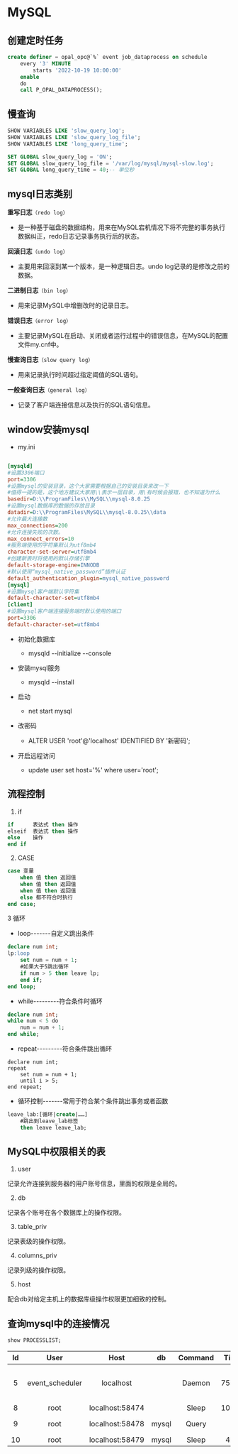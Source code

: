 # MySQL

## 创建定时任务

``` sql
create definer = opal_opc@`%` event job_dataprocess on schedule
    every '3' MINUTE
        starts '2022-10-19 10:00:00'
    enable
    do
    call P_OPAL_DATAPROCESS();
```







## 慢查询

``` sql
SHOW VARIABLES LIKE 'slow_query_log';
SHOW VARIABLES LIKE 'slow_query_log_file';
SHOW VARIABLES LIKE 'long_query_time';

SET GLOBAL slow_query_log = 'ON';
SET GLOBAL slow_query_log_file = '/var/log/mysql/mysql-slow.log';
SET GLOBAL long_query_time = 40;-- 单位秒
```









## mysql日志类别

**重写日志**`（redo log）`

- 是一种基于磁盘的数据结构，用来在MySQL宕机情况下将不完整的事务执行数据纠正，redo日志记录事务执行后的状态。

**回滚日志**`（undo log）`

- 主要用来回滚到某一个版本，是一种逻辑日志。undo log记录的是修改之前的数据。

**二进制日志**`（bin log）`

- 用来记录MySQL中增删改时的记录日志。

**错误日志**`（error log）`

- 主要记录MySQL在启动、关闭或者运行过程中的错误信息，在MySQL的配置文件my.cnf中。

**慢查询日志**`（slow query log）`

- 用来记录执行时间超过指定阈值的SQL语句。

**一般查询日志**`（general log）`

- 记录了客户端连接信息以及执行的SQL语句信息。













## window安装mysql

- my.ini

``` ini

[mysqld]
#设置3306端口
port=3306
#设置mysql的安装目录，这个大家需要根据自己的安装目录来改一下
#值得一提的是，这个地方建议大家用\\表示一层目录，用\有时候会报错，也不知道为什么
basedir=D:\\ProgramFiles\\MySQL\\mysql-8.0.25
#设置mysql数据库的数据的存放目录
datadir=D:\\ProgramFiles\MySQL\\mysql-8.0.25\\data
#允许最大连接数
max_connections=200
#允许连接失败的次数。
max_connect_errors=10
#服务端使用的字符集默认为utf8mb4
character-set-server=utf8mb4
#创建新表时将使用的默认存储引擎
default-storage-engine=INNODB
#默认使用“mysql_native_password”插件认证
default_authentication_plugin=mysql_native_password
[mysql]
#设置mysql客户端默认字符集
default-character-set=utf8mb4
[client]
#设置mysql客户端连接服务端时默认使用的端口
port=3306
default-character-set=utf8mb4

```

- 初始化数据库
  - mysqld --initialize --console
- 安装mysql服务
  - mysqld --install
- 启动
  - net start mysql
- 改密码
  - ALTER USER 'root'@'localhost' IDENTIFIED BY '新密码';

- 开启远程访问
  - update user set host='%' where user='root';

## 流程控制

1. if

``` sql
if		表达式 then 操作
elseif 	表达式 then 操作
else	操作
end if
```

2. CASE

``` sql
case 变量
	when 值 then 返回值
    when 值 then 返回值
    when 值 then 返回值
    else 都不符合时执行
end case;
```

3 循环

- loop-------自定义跳出条件

``` sql
declare num int;
lp:loop
	set num = num + 1;
	#如果大于5跳出循环
	if num > 5 then leave lp;
	end if;
end loop;
```



- while---------符合条件时循环

```sql
declare num int;
while num < 5 do
	num = num + 1;
end while;
```

- repeat---------符合条件跳出循环

``` mysql
declare num int;
repeat
	set num = num + 1;
	until i > 5;
end repeat;
```

- 循环控制-------常用于符合某个条件跳出事务或者函数

``` sql
leave_lab:[循环|create|……]
	#跳出到leave_lab标签
	then leave leave_lab;
```

## MySQL中权限相关的表

1. user

记录允许连接到服务器的用户账号信息，里面的权限是全局的。

2. db

记录各个账号在各个数据库上的操作权限。

3. table_priv

记录表级的操作权限。

4. columns_priv

记录列级的操作权限。

5. host

配合db对给定主机上的数据库级操作权限更加细致的控制。

## 查询mysql中的连接情况

``` sql
show PROCESSLIST;
```

|  Id  |      User       |      Host       |  db   | Command | Time  |         State          |       Info       |
| :--: | :-------------: | :-------------: | :---: | :-----: | :---: | :--------------------: | :--------------: |
|  5   | event_scheduler |    localhost    |       | Daemon  | 75989 | Waiting on empty queue |                  |
|  8   |      root       | localhost:58474 |       |  Sleep  | 10922 |                        |                  |
|  9   |      root       | localhost:58478 | mysql |  Query  |   0   |          init          | show PROCESSLIST |
|  10  |      root       | localhost:58479 | mysql |  Sleep  |  411  |                        |                  |
